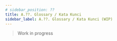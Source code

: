 ```yaml
---
# sidebar_position: ??
title: A.??. Glossary / Kata Kunci
sidebar_label: A.??. Glossary / Kata Kunci (WIP)
---
```


> Work in progress
